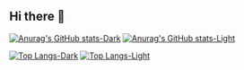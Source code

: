 ## Hi there 👋

[![Anurag's GitHub stats-Dark](https://111-one-gules.vercel.app/api?username=SHM-white&locale=cn&show_icons=true&theme=dark#gh-dark-mode-only)](https://github.com/SHM-white)
[![Anurag's GitHub stats-Light](https://111-one-gules.vercel.app/api?username=SHM-white&locale=cn&show_icons=true&theme=default#gh-light-mode-only)](https://github.com/SHM-white)

[![Top Langs-Dark](https://111-one-gules.vercel.app/api/top-langs/?username=SHM-white&layout=donut-vertical&locale=cn&langs_count=12&theme=dark#gh-dark-mode-only)](https://github.com/SHM-white)
[![Top Langs-Light](https://111-one-gules.vercel.app/api/top-langs/?username=SHM-white&layout=donut-vertical&locale=cn&langs_count=12&theme=default#gh-light-mode-only)](https://github.com/SHM-white)

<!--
**SHM-white/SHM-white** is a ✨ _special_ ✨ repository because its `README.md` (this file) appears on your GitHub profile.

Here are some ideas to get you started:

- 🔭 I’m currently working on ...
- 🌱 I’m currently learning ...
- 👯 I’m looking to collaborate on ...
- 🤔 I’m looking for help with ...
- 💬 Ask me about ...
- 📫 How to reach me: ...
- 😄 Pronouns: ...
- ⚡ Fun fact: ...
-->
